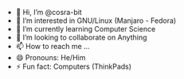 - 👋 Hi, I’m @cosra-bit
- 👀 I’m interested in GNU/Linux (Manjaro - Fedora)
- 🌱 I’m currently learning Computer Science
- 💞️ I’m looking to collaborate on Anything
- 📫 How to reach me ...
- 😄 Pronouns: He/Him
- ⚡ Fun fact: Computers (ThinkPads)

<!---
cosra-bit/cosra-bit is a ✨ special ✨ repository because its `README.md` (this file) appears on your GitHub profile.
You can click the Preview link to take a look at your changes.
--->

